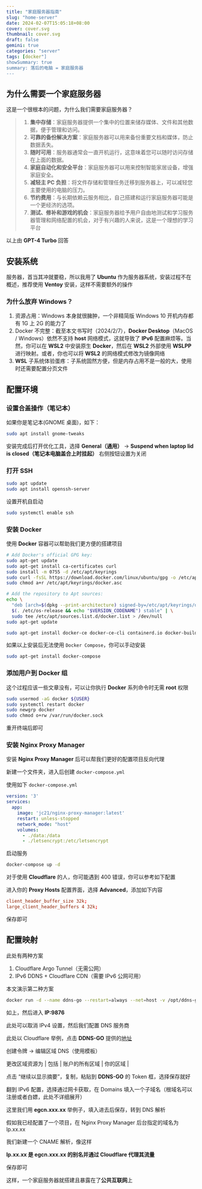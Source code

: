 ```yaml
---
title: "家庭服务器指南"
slug: "home-server"
date: 2024-02-07T15:05:18+08:00
cover: cover.svg
thumbnail: cover.svg
draft: false
gemini: true
categories: "server"
tags: [docker"]
showSummary: true
summary: 落后的电脑 = 家庭服务器
---
```


## 为什么需要一个家庭服务器

这是一个很根本的问题，为什么我们需要家庭服务器？

> 1. **集中存储**：家庭服务器提供一个集中的位置来储存媒体、文件和其他数据，便于管理和访问。
> 2. **可靠的备份解决方案**：家庭服务器可以用来备份重要文档和媒体，防止数据丢失。
> 3. **随时可用**：服务器通常会一直开机运行，这意味着您可以随时访问存储在上面的数据。
> 4. **家庭自动化和安全平台**：家庭服务器可以用来控制智能家居设备，增强家庭安全。
> 5. **减轻主 PC 负担**：将文件存储和管理任务迁移到服务器上，可以减轻您主要使用的电脑的压力。
> 6. **节约费用**：与长期依赖云服务相比，自己搭建和运行家庭服务器可能是一个更经济的选项。
> 7. **测试、修补和游戏的机会**：家庭服务器给予用户自由地测试和学习服务器管理和网络配置的机会，对于有兴趣的人来说，这是一个理想的学习平台

以上由 **GPT-4 Turbo** 回答

## 安装系统

服务器，首当其冲就要稳，所以我用了 **Ubuntu** 作为服务器系统，安装过程不在概述，推荐使用 **Ventoy** 安装，这样不需要额外的操作

### 为什么放弃 Windows？

1. 资源占用：Windows 本身就很臃肿，一个非精简版 Windows 10 开机内存都有 1G 上 2G 的能力了
2. Docker 不完整：截至本文书写时（2024/2/7），**Docker Desktop**（MacOS / Windows）依然不支持 **host** 网络模式，这就导致了 **IPv6** 配置麻烦等。当然，你可以在 **WSL2** 中安装原生 **Docker**，然后在 **WSL2** 外部使用 **WSLPP** 进行映射。或者，你也可以将 **WSL2** 的网络模式修改为镜像网络
3. **WSL** 子系统体验蛋疼：子系统固然方便，但是内存占用不是一般的大，使用时还需要配置分页文件

## 配置环境

### 设置合盖操作（笔记本）

如果你是笔记本(GNOME 桌面)，如下：

```bash
sudo apt install gnome-tweaks
```

安装完成后打开优化工具，选择 **General（通用）** -> **Suspend when laptop lid is closed（笔记本电脑盖合上时挂起）** 右侧按钮设置为关闭

### 打开 SSH

```bash
sudo apt update
sudo apt install openssh-server
```

设置开机自启动

```bash
sudo systemctl enable ssh
```

### 安装 Docker

使用 **Docker** 容器可以帮助我们更方便的搭建项目

```bash
# Add Docker's official GPG key:
sudo apt-get update
sudo apt-get install ca-certificates curl
sudo install -m 0755 -d /etc/apt/keyrings
sudo curl -fsSL https://download.docker.com/linux/ubuntu/gpg -o /etc/apt/keyrings/docker.asc
sudo chmod a+r /etc/apt/keyrings/docker.asc

# Add the repository to Apt sources:
echo \
  "deb [arch=$(dpkg --print-architecture) signed-by=/etc/apt/keyrings/docker.asc] https://download.docker.com/linux/ubuntu \
  $(. /etc/os-release && echo "$VERSION_CODENAME") stable" | \
  sudo tee /etc/apt/sources.list.d/docker.list > /dev/null
sudo apt-get update
```

```bash
sudo apt-get install docker-ce docker-ce-cli containerd.io docker-buildx-plugin docker-compose-plugin
```

如果以上安装后无法使用 `Docker Compose`，你可以手动安装

```bash
sudo apt-get install docker-compose
```

### 添加用户到 Docker 组

这个过程应该一些文章没有，可以让你执行 **Docker** 系列命令时无需 **root** 权限

```bash
sudo usermod -aG docker ${USER}
sudo systemctl restart docker
sudo newgrp docker
sudo chmod o+rw /var/run/docker.sock
```

重开终端后即可

### 安装 Nginx Proxy Manager

安装 **Nginx Proxy Manager** 后可以帮我们更好的配置项目反向代理

新建一个文件夹，进入后创建 `docker-compose.yml`

使用如下 `docker-compose.yml`

```yaml
version: '3'
services:
  app:
    image: 'jc21/nginx-proxy-manager:latest'
    restart: unless-stopped
    network_mode: "host"
    volumes:
      - ./data:/data
      - ./letsencrypt:/etc/letsencrypt
```

启动服务

```bash
docker-compose up -d
```

对于使用 **Cloudflare** 的人，你可能遇到 400 错误，你可以参考如下配置

进入你的 **Proxy Hosts** 配置界面，选择 **Advanced**，添加如下内容

```conf
client_header_buffer_size 32k;
large_client_header_buffers 4 32k;
```

保存即可

## 配置映射

此处有两种方案

1. Cloudflare Argo Tunnel（无需公网）
2. IPv6 DDNS + Cloudflare CDN（需要 IPv6 公网可用）

本文演示第二种方案

```bash
docker run -d --name ddns-go --restart=always --net=host -v /opt/ddns-go:/root jeessy/ddns-go
```

如上，然后进入 **IP:9876**

此处可以取消 IPv4 设置，然后我们配置 DNS 服务商

此处以 Cloudflare 举例，点击 **DDNS-GO** 提供的[地址][1]

创建令牌 -> 编辑区域 DNS（使用模板）

更改区域资源为 | 包括 | 账户的所有区域 | 你的区域 |

点击 “继续以显示摘要”，复制，粘贴到 **DDNS-GO** 的 Token 框，选择保存就好

翻到 IPv6 配置，选择通过网卡获取，在 Domains 填入一个子域名（根域名可以注册或者白嫖，此处不详细展开）

这里我们用 **egcn.xxx.xx** 举例子，填入进去后保存，转到 DNS 解析

假如我已经配置了一个项目，在 Nginx Proxy Manager 后台指定的域名为 lp.xx.xx

我们新建一个 CNAME 解析，像这样

**lp.xx.xx 是 egcn.xxx.xx 的别名并通过 Cloudflare 代理其流量**

保存即可

这样，一个家庭服务器就搭建且暴露在了**公共互联网**上

[1]: <https://dash.cloudflare.com/profile/api-tokens>
